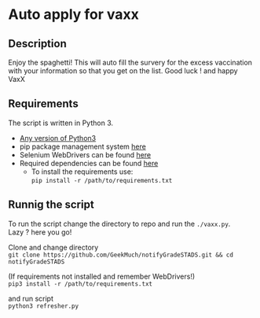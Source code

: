 # Auto apply for vaxx

## Description
Enjoy the spaghetti! This will auto fill the survery for the excess vaccination with your information so that you get on the list. Good luck ! and happy VaxX 

## Requirements
The script is written in Python 3.

- [Any version of Python3](https://www.python.org/downloads/)
- pip package management system [here](https://pip.pypa.io/en/stable/installing/)
- Selenium WebDrivers can be found [here](https://www.selenium.dev/documentation/en/webdriver/driver_requirements/)
- Required dependencies can be found [here](https://github.com/GeekMuch/notifyGradeSTADS/blob/master/requirements.txt)
  - To install the requirements use:  
    ```pip install -r /path/to/requirements.txt```

## Runnig the script
To run the script change the directory to repo and run the ```./vaxx.py```.  
Lazy ? here you go!  
  
Clone and change directory  
```git clone https://github.com/GeekMuch/notifyGradeSTADS.git && cd notifyGradeSTADS ```  

(If requirements not installed and remember WebDrivers!)   
``` pip3 install -r /path/to/requirements.txt ```  

and run script   
```python3 refresher.py```

